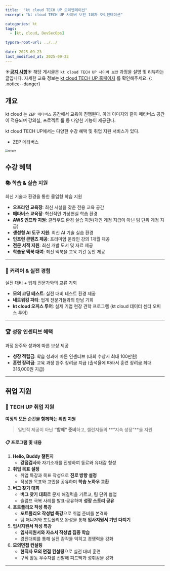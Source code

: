 ```yaml
---
title:  "kt cloud TECH UP 오리엔테이션"
excerpt: "kt cloud TECH UP 사이버 보안 1회차 오리엔테이션"

categories: kt
tags:
  - [kt, cloud, DevSecOps]

typora-root-url: ../../
 
date: 2025-09-23
last_modified_at: 2025-09-23
---
```


**☀️<u>공지 사항</u>☀️** 해당 게시글은 `kt cloud TECH UP 사이버 보안` 과정을 설명 및 리뷰하는 글입니다. 자세한 교육 정보는  [kt cloud TECH UP 홈페이지](https://ktcloud-techup.com/cybersecurity) 를 확인해주세요.
{: .notice--danger}
## 개요
kt cloud 는 `ZEP 메타버스` 공간에서 교육이 진행된다. 아래 이미지와 같이 메타버스 공간이 적용되며 강의실, 프로젝트 룸 등 다양한 기능이 제공된다.

kt cloud TECH UP에서는 다양한 수강 혜택 및 취업 지원 서비스가 있다.

- ZEP 메타버스

<img src="../../images/2025-09-23-orientaion/메인화면.jpeg" alt="메인화면" style="zoom:50%;" />



## 수강 혜택

### 📚 학습 & 실습 지원

최신 기술과 환경을 통한 몰입형 학습 지원

- **오프라인 교육장**: 최신 시설을 갖춘 전용 교육 공간
- **메타버스 교육장**: 혁신적인 가상현실 학습 환경
- **AWS 인프라 지원**: 클라우드 환경 실습 지원(개인 계정 지급이 아닌 팀 단위 계정 지급)
- **생성형 AI 도구 지원**: 최신 AI 기술 실습 환경
- **인프런 콘텐츠 제공**: 프리미엄 온라인 강의 1개월 제공
- **전문 서적 지원**: 최신 개발 도서 및 자료 제공
- **학습용 맥북 대여**: 최신 맥북을 교육 기간 동안 제공

------

### 💼 커리어 & 실전 경험

실전 대비 + 업계 전문가와의 교류 기회

- **모의 코딩 테스트**: 실전 대비 테스트 환경 제공
- **네트워킹 파티**: 업계 전문가들과의 만남 기회
- **kt cloud 오피스 투어**: 실제 기업 현장 견학 프로그램 (kt cloud 데이터 센터 오피스 투어)

------

### 🏆 성장 인센티브 혜택

과정 완주와 성과에 따른 보상 제공

- **성장 적립금**: 학습 성과에 따른 인센티브 (대회 수상시 최대 100만원)
- **훈련 장려금**: 교육 과정 완주 장려금 지급 (출석율에 따라서 훈련 장려금 최대 316,000원 지급)

------



## 취업 지원

### 🚀 TECH UP 취업 지원

**여정의 모든 순간을 함께하는 취업 지원**

> 일반적 제공이 아닌 **“함께” 준비**하고, 챌린저들의 **“지속 성장”**을 지원

#### 📋 프로그램 및 내용

1. **Hello, Buddy 챌린지**
   - **강점검사**와 자기소개를 진행하여 동료와 유대감 형성
2. **취업 목표 설정**
   - 취업 특강과 목표 작성으로 **진로 방향 설정**
   - 작성한 목표와 고민을 공유하며 **학습 노하우 교환**
3. **버그 찾기 대회**
   - **버그 찾기 대회**로 문제 해결력을 기르고, 팀 단위 협업
   - 슬럼프 극복 사례를 발표·공유하며 **성장 스토리 공유**
4. **포트폴리오 작성 특강**
   - **포트폴리오 작성법 특강**으로 취업 준비를 본격화
   - 팀 매니저와 포트폴리오 완성을 통해 **입사지원서 기반 다지기**
5. **입사지원서 작성 특강**
   - **입사지원서와 자소서 작성법 집중 학습**
   - 경진대회를 통해 실전 감각을 익히고 경쟁력을 강화
6. **모의면접 컨설팅**
   - **현직자 모의 면접 컨설팅**으로 실전 대비 훈련
   - 구직 활동 우수자를 선발해 피드백과 성취감을 강화

------

